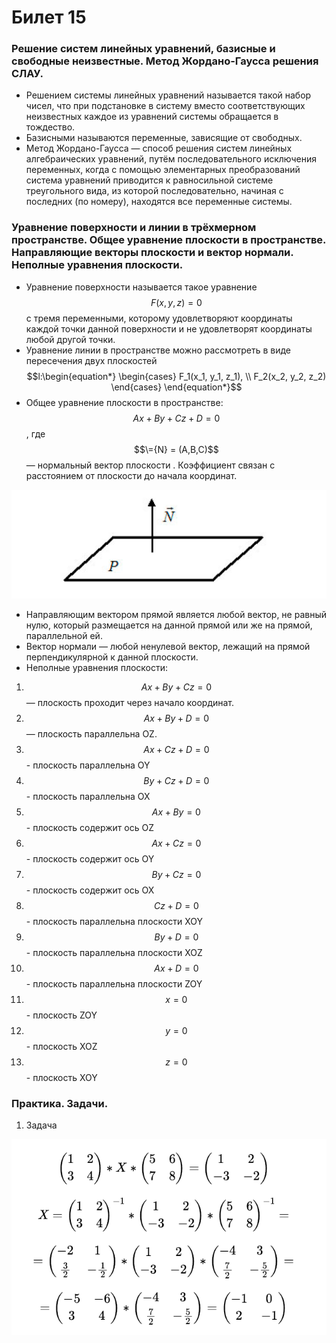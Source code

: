 # Билет 15

### Решение систем линейных уравнений, базисные и свободные неизвестные. Метод Жордано-Гаусса решения СЛАУ.

* Решением системы линейных уравнений называется такой набор чисел, что при подстановке в систему вместо соответствующих неизвестных каждое из уравнений системы обращается в тождество.&#x20;
* Базисными называются переменные, зависящие от свободных.&#x20;
* Метод Жордано-Гаусса — способ решения систем линейных алгебраических уравнений, путём последовательного исключения переменных, когда с помощью элементарных преобразований система уравнений приводится к равносильной системе треугольного вида, из которой последовательно, начиная с последних (по номеру), находятся все переменные системы.&#x20;

### Уравнение поверхности и линии в трёхмерном пространстве. Общее уравнение плоскости в пространстве. Направляющие векторы плоскости и вектор нормали. Неполные уравнения плоскости.

* Уравнение поверхности называется такое уравнение $$F(x, y, z) = 0$$ с тремя переменными, которому удовлетворяют координаты каждой точки данной поверхности и не удовлетворят координаты любой другой точки.&#x20;
* Уравнение линии в пространстве можно рассмотреть в виде пересечения двух плоскостей $$l:\begin{equation*}  \begin{cases}    F_1(x_1, y_1, z_1),     \\    F_2(x_2, y_2, z_2)  \end{cases} \end{equation*}$$
* Общее уравнение плоскости в пространстве: $$Ax + By + Cz + D = 0$$, где $$\={N} = (A,B,C)$$ — нормальный вектор плоскости . Коэффициент связан с расстоянием от плоскости до начала координат.&#x20;

![](<../.gitbook/assets/image (27).png>)

* Направляющим вектором прямой является любой вектор, не равный нулю, который размещается на данной прямой или же на прямой, параллельной ей.&#x20;
* Вектор нормали — любой ненулевой вектор, лежащий на прямой перпендикулярной к данной плоскости.&#x20;
* Неполные уравнения плоскости:&#x20;

1. $$Ax + By + Cz = 0$$ — плоскость проходит через начало координат.
2. $$Ax + By + D = 0$$ — плоскость параллельна OZ.
3. $$Ax + Cz + D = 0$$ - плоскость параллельна OY
4. $$By + Cz + D = 0$$ - плоскость параллельна OX
5. $$Ax + By = 0$$ - плоскость содержит ось OZ
6. $$Ax + Cz = 0$$ - плоскость содержит ось OY
7. $$By + Cz = 0$$ - плоскость содержит ось OX
8. $$Cz + D = 0$$ - плоскость параллельна плоскости XOY
9. $$By + D = 0$$ - плоскость параллельна плоскости XOZ
10. $$Ax + D = 0$$ - плоскость параллельна плоскости ZOY
11. $$x = 0$$ - плоскость ZOY
12. $$y = 0$$ - плоскость XOZ
13. $$z = 0$$ - плоскость XOY

### Практика. Задачи.

1. Задача

![](<../.gitbook/assets/image (64) (1).png>)
